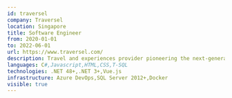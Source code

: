 ```yaml
---
id: traversel
company: Traversel
location: Singapore
title: Software Engineer
from: 2020-01-01
to: 2022-06-01
url: https://www.traversel.com/
description: Travel and experiences provider pioneering the next-generation of travel distribution.
languages: C#,Javascript,HTML,CSS,T-SQL
technologies: .NET 48+,.NET 3+,Vue.js
infrastructure: Azure DevOps,SQL Server 2012+,Docker
visible: true
---
```

